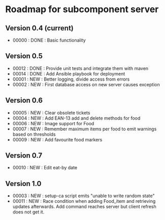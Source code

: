# Roadmap for subcomponent server

## Version 0.4 (current)
* 00000 : DONE : Basic functionality

## Version 0.5
* 00012 : DONE : Provide unit tests and integrate them with maven
* 00014 : DONE : Add Ansible playbook for deployment
* 00001 : NEW  : Better logging, divide access from errors
* 00002 : NEW  : First database access on new server causes exception

## Version 0.6
* 00005 : NEW  : Clear obsolete tickets
* 00004 : NEW  : Add EAN-13 add and delete methods for food
* 00006 : NEW  : Image support for Food
* 00007 : NEW  : Remember maximum items per food to emit warnings based on thresholds
* 00009 : NEW  : Add favourite food markers

## Version 0.7
* 00010 : NEW  : Edit eat-by date

## Version 1.0
* 00003 : NEW  : setup-ca script emits "unable to write random state"
* 00011 : NEW  : Race condition when adding Food_item and retrieving updates 
                 afterwards. Add command reaches server but client refresh does 
                 not get it. 

